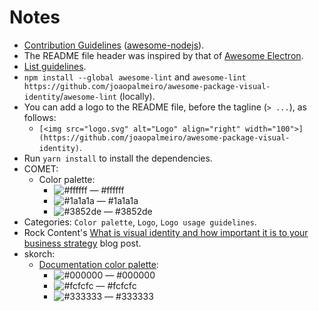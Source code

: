 # Notes

- [Contribution Guidelines](https://github.com/sindresorhus/awesome-nodejs/blob/main/contributing.md) ([awesome-nodejs](https://github.com/sindresorhus/awesome-nodejs)).
- The README file header was inspired by that of [Awesome Electron](https://github.com/sindresorhus/awesome-electron).
- [List guidelines](https://github.com/sindresorhus/awesome/blob/main/pull_request_template.md).
- `npm install --global awesome-lint` and `awesome-lint https://github.com/joaopalmeiro/awesome-package-visual-identity`/`awesome-lint` (locally).
- You can add a logo to the README file, before the tagline (`> ...`), as follows:
  - `[<img src="logo.svg" alt="Logo" align="right" width="100">](https://github.com/joaopalmeiro/awesome-package-visual-identity)`.
- Run `yarn install` to install the dependencies.
- COMET:
  - Color palette:
    - ![#ffffff](https://via.placeholder.com/15/ffffff/000000?text=+) — #ffffff
    - ![#1a1a1a](https://via.placeholder.com/15/1a1a1a/000000?text=+) — #1a1a1a
    - ![#3852de](https://via.placeholder.com/15/3852de/000000?text=+) — #3852de
- Categories: `Color palette`, `Logo`, `Logo usage guidelines`.
- Rock Content's [What is visual identity and how important it is to your business strategy](https://rockcontent.com/blog/visual-identity/) blog post.
- skorch:
  - [Documentation color palette](https://github.com/skorch-dev/skorch/blob/master/docs/_static/css/my_theme.css):
    - ![#000000](https://via.placeholder.com/15/000000/000000?text=+) — #000000
    - ![#fcfcfc](https://via.placeholder.com/15/fcfcfc/000000?text=+) — #fcfcfc
    - ![#333333](https://via.placeholder.com/15/333333/000000?text=+) — #333333
